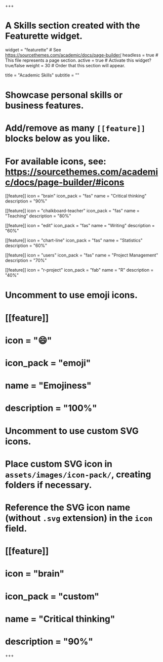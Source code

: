 +++
# A Skills section created with the Featurette widget.
widget = "featurette"  # See https://sourcethemes.com/academic/docs/page-builder/
headless = true  # This file represents a page section.
active = true  # Activate this widget? true/false
weight = 30  # Order that this section will appear.

title = "Academic Skills"
subtitle = ""

# Showcase personal skills or business features.
# 
# Add/remove as many `[[feature]]` blocks below as you like.
# 
# For available icons, see: https://sourcethemes.com/academic/docs/page-builder/#icons

[[feature]]
  icon = "brain"
  icon_pack = "fas"
  name = "Critical thinking"
  description = "90%"

[[feature]]
  icon = "chalkboard-teacher"
  icon_pack = "fas"
  name = "Teaching"
  description = "80%"  

[[feature]]
  icon = "edit"
  icon_pack = "fas"
  name = "Writing"
  description = "60%" 

[[feature]]
  icon = "chart-line"
  icon_pack = "fas"
  name = "Statistics"
  description = "60%" 

  [[feature]]
  icon = "users"
  icon_pack = "fas"
  name = "Project Management"
  description = "70%"  
  
  [[feature]]
  icon = "r-project"
  icon_pack = "fab"
  name = "R"
  description = "40%"
   


# Uncomment to use emoji icons.
# [[feature]]
#  icon = ":smile:"
#  icon_pack = "emoji"
#  name = "Emojiness"
#  description = "100%"  

# Uncomment to use custom SVG icons.
# Place custom SVG icon in `assets/images/icon-pack/`, creating folders if necessary.
# Reference the SVG icon name (without `.svg` extension) in the `icon` field.
# [[feature]]
#  icon = "brain"
#  icon_pack = "custom"
#  name = "Critical thinking"
#  description = "90%"

  
+++
